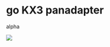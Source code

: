 go KX3 panadapter
=================

alpha

<img src="https://dl.dropboxusercontent.com/u/673746/Screenshots/2014-08-13%2009.12.03.png"/>
